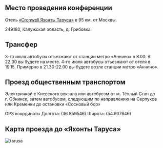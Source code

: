 ## Место проведения конференции
Отель [«Cronwell Яхонты Таруса»](http://tarusa-kurort.ru) в 95 км. от Москвы.

249180, Калужская область, д. Грибовка

## Трансфер
3-го июля автобусы отъезжают от станции метро «Аннино» в 8.00. В 22.30 вы будете на месте.
4-го июля автобусы отъезжают от отеля в 19.15. Примерно в 21.30-22.00 вы будете возле станции метро «Аннино». 

## Проезд общественным транспортом
Электричкой с Киевского вокзала или автобусом от м. Тёплый Стан до г. Обнинск, затем автобусом, следующим по направлению на Серпухов или Кременки до остановки «Сосновый бор»

GPS координаты Долгота: (36.859546) Широта: (54.937646)

## Карта проезда до «Яхонты Таруса»
![tarusa](http://dropbucket.ru/tarusa) 


